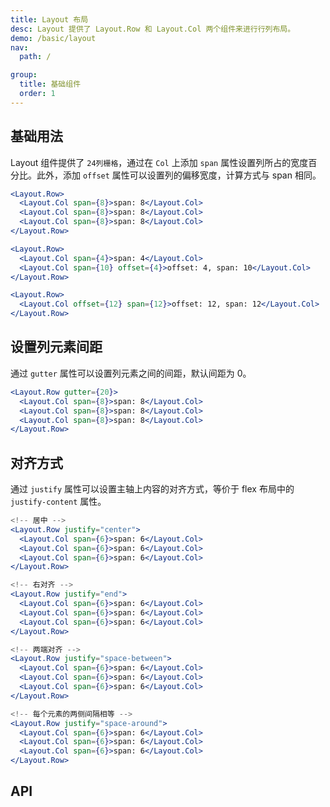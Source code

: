 ```yaml
---
title: Layout 布局
desc: Layout 提供了 Layout.Row 和 Layout.Col 两个组件来进行行列布局。
demo: /basic/layout
nav:
  path: /

group:
  title: 基础组件
  order: 1
---
```


## 基础用法

Layout 组件提供了 `24列栅格`，通过在 `Col` 上添加 `span` 属性设置列所占的宽度百分比。此外，添加 `offset` 属性可以设置列的偏移宽度，计算方式与 span 相同。

```jsx
<Layout.Row>
  <Layout.Col span={8}>span: 8</Layout.Col>
  <Layout.Col span={8}>span: 8</Layout.Col>
  <Layout.Col span={8}>span: 8</Layout.Col>
</Layout.Row>

<Layout.Row>
  <Layout.Col span={4}>span: 4</Layout.Col>
  <Layout.Col span={10} offset={4}>offset: 4, span: 10</Layout.Col>
</Layout.Row>

<Layout.Row>
  <Layout.Col offset={12} span={12}>offset: 12, span: 12</Layout.Col>
</Layout.Row>
```

## 设置列元素间距

通过 `gutter` 属性可以设置列元素之间的间距，默认间距为 0。

```jsx
<Layout.Row gutter={20}>
  <Layout.Col span={8}>span: 8</Layout.Col>
  <Layout.Col span={8}>span: 8</Layout.Col>
  <Layout.Col span={8}>span: 8</Layout.Col>
</Layout.Row>
```

## 对齐方式

通过 `justify` 属性可以设置主轴上内容的对齐方式，等价于 flex 布局中的 `justify-content` 属性。

```jsx
<!-- 居中 -->
<Layout.Row justify="center">
  <Layout.Col span={6}>span: 6</Layout.Col>
  <Layout.Col span={6}>span: 6</Layout.Col>
  <Layout.Col span={6}>span: 6</Layout.Col>
</Layout.Row>

<!-- 右对齐 -->
<Layout.Row justify="end">
  <Layout.Col span={6}>span: 6</Layout.Col>
  <Layout.Col span={6}>span: 6</Layout.Col>
  <Layout.Col span={6}>span: 6</Layout.Col>
</Layout.Row>

<!-- 两端对齐 -->
<Layout.Row justify="space-between">
  <Layout.Col span={6}>span: 6</Layout.Col>
  <Layout.Col span={6}>span: 6</Layout.Col>
  <Layout.Col span={6}>span: 6</Layout.Col>
</Layout.Row>

<!-- 每个元素的两侧间隔相等 -->
<Layout.Row justify="space-around">
  <Layout.Col span={6}>span: 6</Layout.Col>
  <Layout.Col span={6}>span: 6</Layout.Col>
  <Layout.Col span={6}>span: 6</Layout.Col>
</Layout.Row>
```

## API

<API></API>
